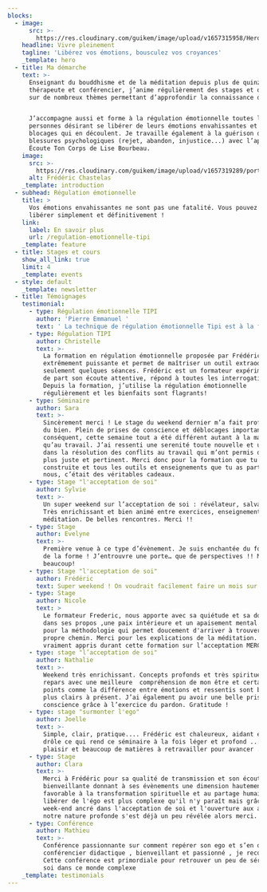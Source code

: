 ```yaml
---
blocks:
  - image:
      src: >-
        https://res.cloudinary.com/guikem/image/upload/v1657315958/Hero_k3xwov.jpg
    headline: Vivre pleinement
    tagline: 'Libérez vos émotions, bousculez vos croyances'
    _template: hero
  - title: Ma démarche
    text: >-
      Enseignant du bouddhisme et de la méditation depuis plus de quinze ans,
      thérapeute et conférencier, j’anime régulièrement des stages et des cours
      sur de nombreux thèmes permettant d’approfondir la connaissance de soi. 


      J’accompagne aussi et forme à la régulation émotionnelle toutes les
      personnes désirant se libérer de leurs émotions envahissantes et des
      blocages qui en découlent. Je travaille également à la guérison des
      blessures psychologiques (rejet, abandon, injustice...) avec l’approche
      Écoute Ton Corps de Lise Bourbeau.
    image:
      src: >-
        https://res.cloudinary.com/guikem/image/upload/v1657319289/portrait-fred_v8h2mr.jpg
      alt: Frédéric Chastelas
    _template: introduction
  - subhead: Régulation émotionnelle
    title: >
      Vos émotions envahissantes ne sont pas une fatalité. Vous pouvez vous en
      libérer simplement et définitivement !
    link:
      label: En savoir plus
      url: /regulation-emotionnelle-tipi
    _template: feature
  - title: Stages et cours
    show_all_link: true
    limit: 4
    _template: events
  - style: default
    _template: newsletter
  - title: Témoignages
    testimonial:
      - type: Régulation émotionnelle TIPI
        author: 'Pierre Emmanuel '
        text: ' La technique de régulation émotionnelle Tipi est à la fois simple, rapide, et très efficace ! Bien qu’elle nécessite un entraînement et un certain engagement, Frédéric nous accompagne avec profondeur et bienveillance pour obtenir les meilleurs résultats en un temps record.'
      - type: Régulation TIPI
        author: Christelle
        text: >-
          La formation en régulation émotionnelle proposée par Frédéric est
          extrêmement puissante et permet de maîtriser un outil extraodinaire en
          seulement quelques séances. Frédéric est un formateur expérimenté, qui
          de part son écoute attentive, répond à toutes les interrogations.
          Depuis la formation, j’utilise la régulation émotionnelle
          régulièrement et les bienfaits sont flagrants!
      - type: Séminaire
        author: Sara
        text: >-
          Sincèrement merci ! Le stage du weekend dernier m’a fait profondément
          du bien. Plein de prises de conscience et déblocages importants. Par
          conséquent, cette semaine tout a été différent autant à la maison
          qu’au travail. J’ai ressenti une serenité toute nouvelle et un recul
          dans la résolution des conflits au travail qui m’ont permis d’être
          plus juste et pertinent. Merci donc pour la formation que tu as
          construite et tous les outils et enseignements que tu as partagés avec
          nous, c’était des véritables cadeaux.
      - type: Stage "l'acceptation de soi"
        author: Sylvie
        text: >-
          Un super weekend sur l’acceptation de soi : révélateur, salvateur.
          Très enrichissant et bien animé entre exercices, enseignements et
          méditation. De belles rencontres. Merci !!
      - type: Stage
        author: Evelyne
        text: >-
          Première venue à ce type d’évènement. Je suis enchantée du fond comme
          de la forme ! J’entrouvre une porte… que de perspectives !! Merci
          beaucoup!
      - type: Stage "l'acceptation de soi"
        author: Frédéric
        text: Super weekend ! On voudrait facilement faire un mois sur ce sujet !
      - type: Stage
        author: Nicole
        text: >
          Le formateur Frederic, nous apporte avec sa quiétude et sa douceur
          dans ses propos ,une paix intérieure et un apaisement mental. Merci
          pour la méthodologie qui permet doucement d'arriver à trouver son
          propre chemin. Merci pour les explications de la méditation. J'ai
          vraiment appris durant cette formation sur l’acceptation MERCI.
      - type: stage "l’acceptation de soi"
        author: Nathalie
        text: >-
          Weekend très enrichissant. Concepts profonds et très spirituels. Je
          repars avec une meilleure  compréhension de mon être et certains
          points comme la différence entre émotions et ressentis sont beaucoup
          plus clairs à présent. J’ai également pu avoir une belle prise de
          conscience grâce à l’exercice du pardon. Gratitude !
      - type: stage "surmonter l'ego"
        author: Joelle
        text: >-
          Simple, clair, pratique.... Frédéric est chaleureux, aidant et souvent
          drôle ce qui rend ce séminaire à la fois léger et profond .....grand
          plaisir et beaucoup de matières à retravailler pour avancer ...Merci
      - type: Stage
        author: Clara
        text: >-
          Merci à Frédéric pour sa qualité de transmission et son écoute
          bienveillante donnant à ses évènements une dimension hautement
          favorable à la transformation spirituelle et au partage humain. Se
          libérer de l'égo est plus complexe qu'il n'y paraît mais grâce à ce
          week-end ancré dans l'acceptation de soi et l'ouverture aux autres,
          notre nature profonde s'est déjà un peu révélée alors merci.
      - type: Conférence
        author: Mathieu
        text: >-
          Conférence passionnante sur comment repérer son ego et s’en défaire ,
          conférencier didactique , bienveillant et passionné , je recommande.
          Cette conférence est primordiale pour retrouver un peu de sérénité en
          soi dans ce monde complexe
    _template: testimonials
---
```


